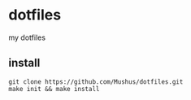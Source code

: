 # dotfiles
my dotfiles

## install

```
git clone https://github.com/Mushus/dotfiles.git
make init && make install
```
